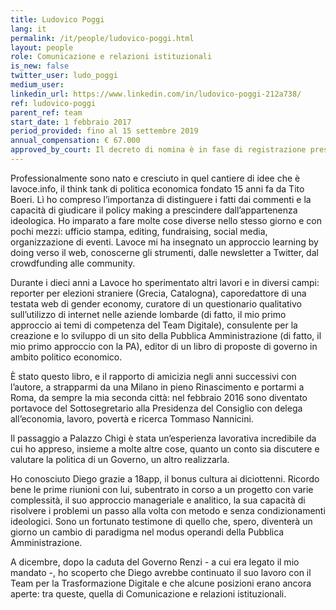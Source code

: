 ```yaml
---
title: Ludovico Poggi
lang: it
permalink: /it/people/ludovico-poggi.html
layout: people
role: Comunicazione e relazioni istituzionali
is_new: false
twitter_user: ludo_poggi
medium_user:
linkedin_url: https://www.linkedin.com/in/ludovico-poggi-212a738/
ref: ludovico-poggi
parent_ref: team
start_date: 1 febbraio 2017
period_provided: fino al 15 settembre 2019
annual_compensation: € 67.000
approved_by_court: Il decreto di nomina è in fase di registrazione presso la Corte dei Conti.
---
```

Professionalmente sono nato e cresciuto in quel cantiere di idee che è lavoce.info, il think tank di politica economica fondato 15 anni fa da Tito Boeri. Lì ho compreso l’importanza di distinguere i fatti dai commenti e la capacità di giudicare il policy making a prescindere dall’appartenenza ideologica. Ho imparato a fare molte cose diverse nello stesso giorno e con pochi mezzi: ufficio stampa, editing, fundraising, social media, organizzazione di eventi. Lavoce mi ha insegnato un approccio learning by doing verso il web, conoscerne gli strumenti, dalle newsletter a Twitter, dal crowdfunding alle community.

Durante i dieci anni a Lavoce ho sperimentato altri lavori e in diversi campi: reporter per elezioni straniere (Grecia, Catalogna), caporedattore di una testata web di gender economy, curatore di un questionario qualitativo sull’utilizzo di internet nelle aziende lombarde (di fatto, il mio primo approccio ai temi di competenza del Team Digitale), consulente per la creazione e lo sviluppo di un sito della Pubblica Amministrazione (di fatto, il mio primo approccio con la PA), editor di un libro di proposte di governo in ambito politico economico.

È stato questo libro, e il rapporto di amicizia negli anni successivi con l’autore, a strapparmi da una Milano in pieno Rinascimento e portarmi a Roma, da sempre la mia seconda città: nel febbraio 2016 sono diventato portavoce del Sottosegretario alla Presidenza del Consiglio con delega all’economia,
lavoro, povertà e ricerca Tommaso Nannicini.

Il passaggio a Palazzo Chigi è stata un’esperienza lavorativa incredibile da cui ho appreso, insieme a molte altre cose, quanto un conto sia discutere e valutare la politica di un Governo, un altro realizzarla.

Ho conosciuto Diego grazie a 18app, il bonus cultura ai diciottenni. Ricordo bene le prime riunioni con lui, subentrato in corso a un progetto con varie complessità, il suo approccio manageriale e analitico, la sua capacità di risolvere i problemi un passo alla volta con metodo e senza condizionamenti ideologici. Sono un fortunato testimone di quello che, spero, diventerà un giorno un cambio di paradigma nel modus operandi della Pubblica Amministrazione.

A dicembre, dopo la caduta del Governo Renzi - a cui era legato il mio mandato -, ho scoperto che Diego avrebbe continuato il suo lavoro con il Team per la Trasformazione Digitale e che alcune posizioni erano ancora aperte: tra queste, quella di Comunicazione e relazioni istituzionali.
